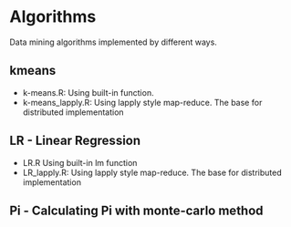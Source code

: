 # Algorithms

Data mining algorithms implemented by different ways.

## kmeans

 - k-means.R: Using built-in function.
 - k-means_lapply.R: Using lapply style map-reduce. The base for distributed implementation

## LR - Linear Regression

 - LR.R Using built-in lm function
 - LR_lapply.R: Using lapply style map-reduce. The base for distributed implementation

## Pi - Calculating Pi with monte-carlo method
